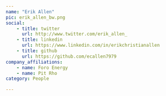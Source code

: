 ```yaml
---
name: "Erik Allen"
pic: erik_allen_bw.png
social:
    - title: twitter
      url: http://www.twitter.com/erik_allen_
    - title: linkedin
      url: https://www.linkedin.com/in/erikchristianallen
    - title: github
      url: https://github.com/ecallen7979
company_affiliations:
    - name: Foro Energy
    - name: Pit Rho
category: People

---
```

